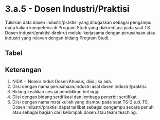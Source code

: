 ---
---

<script setup>
import { useData } from 'vitepress'
// import Table from '../components/tabel-3a5.vue'

const { page } = useData()
</script>

# 3.a.5 - Dosen Industri/Praktisi

Tuliskan data dosen industri/praktisi yang ditugaskan sebagai pengampu mata kuliah kompetensi di Program Studi yang diakreditasi pada saat TS. Dosen industri/praktisi direkrut melalui kerjasama dengan perusahaan atau industri yang relevan dengan bidang Program Studi.

## Tabel

<!-- <Table :data="page.frontmatter.data" /> -->

## Keterangan

1. NIDK = Nomor Induk Dosen Khusus, diisi jika ada.
1. Diisi dengan nama perusahaan/industri asal dosen industri/praktisi.
1. Bidang keahlian sesuai pendidikan tertinggi.
1. Diisi dengan bidang sertifikasi dan lembaga penerbit sertifikat.
1. Diisi dengan nama mata kuliah yang diampu pada saat TS-2 s.d. TS. Dosen industri/praktisi dapat terlibat sebagai pengampu secara penuh atau sebagai bagian dari kelompok dosen atau team teaching.
